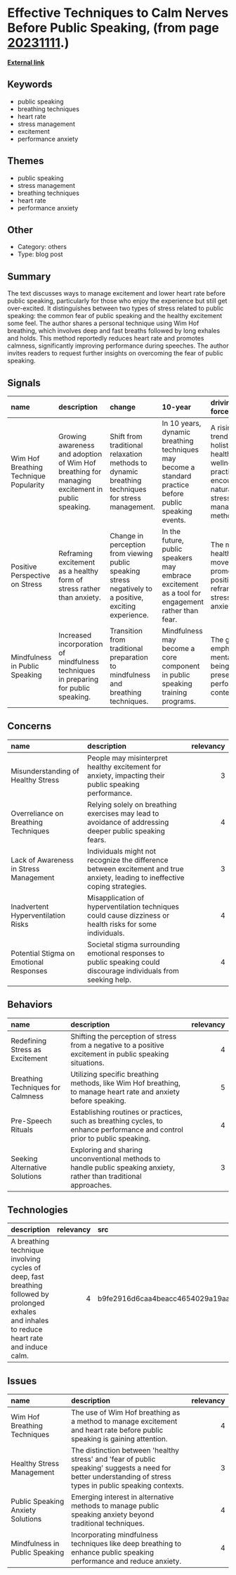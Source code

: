# __Effective Techniques to Calm Nerves Before Public Speaking__, (from page [20231111](https://kghosh.substack.com/p/20231111).)

__[External link](https://danielmiessler.com/p/lower-heart-rate-public-speaking?)__



## Keywords

* public speaking
* breathing techniques
* heart rate
* stress management
* excitement
* performance anxiety

## Themes

* public speaking
* stress management
* breathing techniques
* heart rate
* performance anxiety

## Other

* Category: others
* Type: blog post

## Summary

The text discusses ways to manage excitement and lower heart rate before public speaking, particularly for those who enjoy the experience but still get over-excited. It distinguishes between two types of stress related to public speaking: the common fear of public speaking and the healthy excitement some feel. The author shares a personal technique using Wim Hof breathing, which involves deep and fast breaths followed by long exhales and holds. This method reportedly reduces heart rate and promotes calmness, significantly improving performance during speeches. The author invites readers to request further insights on overcoming the fear of public speaking.

## Signals

| name                                   | description                                                                                     | change                                                                                                  | 10-year                                                                                                 | driving-force                                                                                           |   relevancy |
|:---------------------------------------|:------------------------------------------------------------------------------------------------|:--------------------------------------------------------------------------------------------------------|:--------------------------------------------------------------------------------------------------------|:--------------------------------------------------------------------------------------------------------|------------:|
| Wim Hof Breathing Technique Popularity | Growing awareness and adoption of Wim Hof breathing for managing excitement in public speaking. | Shift from traditional relaxation methods to dynamic breathing techniques for stress management.        | In 10 years, dynamic breathing techniques may become a standard practice before public speaking events. | A rising trend in holistic health and wellness practices encouraging natural stress management methods. |           4 |
| Positive Perspective on Stress         | Reframing excitement as a healthy form of stress rather than anxiety.                           | Change in perception from viewing public speaking stress negatively to a positive, exciting experience. | In the future, public speakers may embrace excitement as a tool for engagement rather than fear.        | The mental health movement promoting positive reframing of stress and anxiety.                          |           3 |
| Mindfulness in Public Speaking         | Increased incorporation of mindfulness techniques in preparing for public speaking.             | Transition from traditional preparation to mindfulness and breathing techniques.                        | Mindfulness may become a core component in public speaking training programs.                           | The growing emphasis on mental well-being and presence in performance contexts.                         |           4 |

## Concerns

| name                                    | description                                                                                                                   |   relevancy |
|:----------------------------------------|:------------------------------------------------------------------------------------------------------------------------------|------------:|
| Misunderstanding of Healthy Stress      | People may misinterpret healthy excitement for anxiety, impacting their public speaking performance.                          |           3 |
| Overreliance on Breathing Techniques    | Relying solely on breathing exercises may lead to avoidance of addressing deeper public speaking fears.                       |           4 |
| Lack of Awareness in Stress Management  | Individuals might not recognize the difference between excitement and true anxiety, leading to ineffective coping strategies. |           3 |
| Inadvertent Hyperventilation Risks      | Misapplication of hyperventilation techniques could cause dizziness or health risks for some individuals.                     |           4 |
| Potential Stigma on Emotional Responses | Societal stigma surrounding emotional responses to public speaking could discourage individuals from seeking help.            |           4 |

## Behaviors

| name                              | description                                                                                                                |   relevancy |
|:----------------------------------|:---------------------------------------------------------------------------------------------------------------------------|------------:|
| Redefining Stress as Excitement   | Shifting the perception of stress from a negative to a positive excitement in public speaking situations.                  |           4 |
| Breathing Techniques for Calmness | Utilizing specific breathing methods, like Wim Hof breathing, to manage heart rate and anxiety before speaking.            |           5 |
| Pre-Speech Rituals                | Establishing routines or practices, such as breathing cycles, to enhance performance and control prior to public speaking. |           4 |
| Seeking Alternative Solutions     | Exploring and sharing unconventional methods to handle public speaking anxiety, rather than traditional approaches.        |           3 |

## Technologies

| description                                                                                                                                    |   relevancy | src                              |
|:-----------------------------------------------------------------------------------------------------------------------------------------------|------------:|:---------------------------------|
| A breathing technique involving cycles of deep, fast breathing followed by prolonged exhales and inhales to reduce heart rate and induce calm. |           4 | b9fe2916d6caa4beacc4654029a19aa8 |

## Issues

| name                              | description                                                                                                                                                  |   relevancy |
|:----------------------------------|:-------------------------------------------------------------------------------------------------------------------------------------------------------------|------------:|
| Wim Hof Breathing Techniques      | The use of Wim Hof breathing as a method to manage excitement and heart rate before public speaking is gaining attention.                                    |           4 |
| Healthy Stress Management         | The distinction between 'healthy stress' and 'fear of public speaking' suggests a need for better understanding of stress types in public speaking contexts. |           3 |
| Public Speaking Anxiety Solutions | Emerging interest in alternative methods to manage public speaking anxiety beyond traditional techniques.                                                    |           4 |
| Mindfulness in Public Speaking    | Incorporating mindfulness techniques like deep breathing to enhance public speaking performance and reduce anxiety.                                          |           4 |